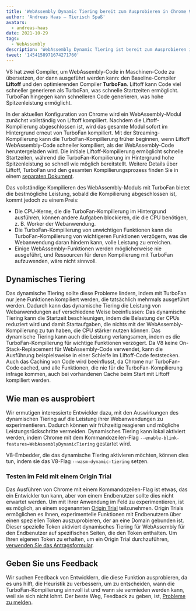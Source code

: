 ```yaml
---
title: 'WebAssembly Dynamic Tiering bereit zum Ausprobieren in Chrome 96'
author: 'Andreas Haas — Tierisch Spaß'
avatars:
  - andreas-haas
date: 2021-10-29
tags:
  - WebAssembly
description: 'WebAssembly Dynamic Tiering ist bereit zum Ausprobieren in V8 v9.6 und Chrome 96, entweder über ein Kommandozeilen-Flag oder über ein Origin-Trial'
tweet: '1454158971674271760'
---
```


V8 hat zwei Compiler, um WebAssembly-Code in Maschinen-Code zu übersetzen, der dann ausgeführt werden kann: den Baseline-Compiler __Liftoff__ und den optimierenden Compiler __TurboFan__. Liftoff kann Code viel schneller generieren als TurboFan, was schnelle Startzeiten ermöglicht. TurboFan hingegen kann schnelleren Code generieren, was hohe Spitzenleistung ermöglicht.

<!--truncate-->
In der aktuellen Konfiguration von Chrome wird ein WebAssembly-Modul zunächst vollständig von Liftoff kompiliert. Nachdem die Liftoff-Kompilierung abgeschlossen ist, wird das gesamte Modul sofort im Hintergrund erneut von TurboFan kompiliert. Mit der Streaming-Kompilierung kann die TurboFan-Kompilierung früher beginnen, wenn Liftoff WebAssembly-Code schneller kompiliert, als der WebAssembly-Code heruntergeladen wird. Die initiale Liftoff-Kompilierung ermöglicht schnelle Startzeiten, während die TurboFan-Kompilierung im Hintergrund hohe Spitzenleistung so schnell wie möglich bereitstellt. Weitere Details über Liftoff, TurboFan und den gesamten Kompilierungsprozess finden Sie in einem [separaten Dokument](https://v8.dev/docs/wasm-compilation-pipeline).

Das vollständige Kompilieren des WebAssembly-Moduls mit TurboFan bietet die bestmögliche Leistung, sobald die Kompilierung abgeschlossen ist, kommt jedoch zu einem Preis:

- Die CPU-Kerne, die die TurboFan-Kompilierung im Hintergrund ausführen, können andere Aufgaben blockieren, die die CPU benötigen, z. B. Worker der Webanwendung.
- Die TurboFan-Kompilierung von unwichtigen Funktionen kann die TurboFan-Kompilierung von wichtigeren Funktionen verzögern, was die Webanwendung daran hindern kann, volle Leistung zu erreichen.
- Einige WebAssembly-Funktionen werden möglicherweise nie ausgeführt, und Ressourcen für deren Kompilierung mit TurboFan aufzuwenden, wäre nicht sinnvoll.

## Dynamisches Tiering

Das dynamische Tiering sollte diese Probleme lindern, indem mit TurboFan nur jene Funktionen kompiliert werden, die tatsächlich mehrmals ausgeführt werden. Dadurch kann das dynamische Tiering die Leistung von Webanwendungen auf verschiedene Weise beeinflussen: Das dynamische Tiering kann die Startzeit beschleunigen, indem die Belastung der CPUs reduziert wird und damit Startaufgaben, die nichts mit der WebAssembly-Kompilierung zu tun haben, die CPU stärker nutzen können. Das dynamische Tiering kann auch die Leistung verlangsamen, indem es die TurboFan-Kompilierung für wichtige Funktionen verzögert. Da V8 keine On-Stack-Replacement für WebAssembly-Code verwendet, kann die Ausführung beispielsweise in einer Schleife im Liftoff-Code feststecken. Auch das Caching von Code wird beeinflusst, da Chrome nur TurboFan-Code cached, und alle Funktionen, die nie für die TurboFan-Kompilierung infrage kommen, auch bei vorhandenen Cache beim Start mit Liftoff kompiliert werden.

## Wie man es ausprobiert

Wir ermutigen interessierte Entwickler dazu, mit den Auswirkungen des dynamischen Tiering auf die Leistung ihrer Webanwendungen zu experimentieren. Dadurch können wir frühzeitig reagieren und mögliche Leistungsrückschritte vermeiden. Dynamisches Tiering kann lokal aktiviert werden, indem Chrome mit dem Kommandozeilen-Flag `--enable-blink-features=WebAssemblyDynamicTiering` gestartet wird.

V8-Embedder, die das dynamische Tiering aktivieren möchten, können dies tun, indem sie das V8-Flag `--wasm-dynamic-tiering` setzen.

### Testen im Feld mit einem Origin Trial

Das Ausführen von Chrome mit einem Kommandozeilen-Flag ist etwas, das ein Entwickler tun kann, aber von einem Endbenutzer sollte dies nicht erwartet werden. Um mit Ihrer Anwendung im Feld zu experimentieren, ist es möglich, an einem sogenannten [Origin Trial](https://github.com/GoogleChrome/OriginTrials/blob/gh-pages/developer-guide.md) teilzunehmen. Origin Trials ermöglichen es Ihnen, experimentelle Funktionen mit Endbenutzern über einen speziellen Token auszuprobieren, der an eine Domain gebunden ist. Dieser spezielle Token aktiviert dynamisches Tiering für WebAssembly für den Endbenutzer auf spezifischen Seiten, die den Token enthalten. Um Ihren eigenen Token zu erhalten, um ein Origin Trial durchzuführen, [verwenden Sie das Antragsformular](https://developer.chrome.com/origintrials/#/view_trial/3716595592487501825).

## Geben Sie uns Feedback

Wir suchen Feedback von Entwicklern, die diese Funktion ausprobieren, da es uns hilft, die Heuristik zu verbessern, um zu entscheiden, wann die TurboFan-Kompilierung sinnvoll ist und wann sie vermieden werden kann, weil sie sich nicht lohnt. Der beste Weg, Feedback zu geben, ist, [Probleme zu melden](https://bugs.chromium.org/p/chromium/issues/detail?id=1260322).
